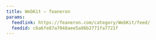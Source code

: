 ```yaml
---
title: WebKit – feaneron
params:
  feedlink: https://feaneron.com/category/WebKit/feed/
  feedid: c6a6fe87a7048aee5a86b2771fa7721f
---
```

